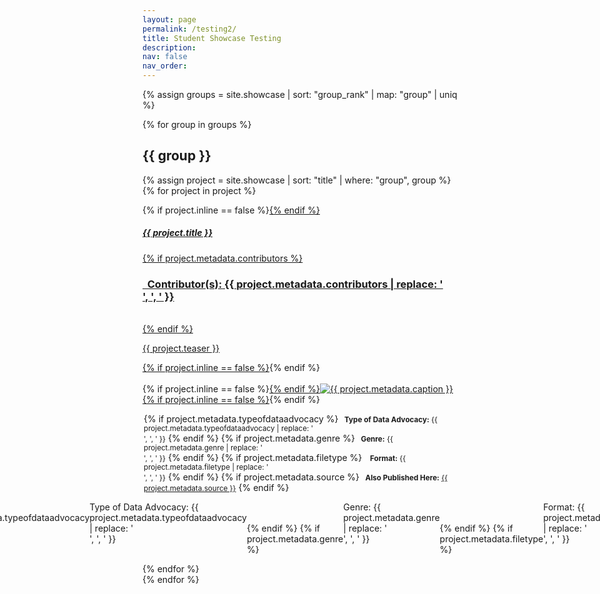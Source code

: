 ```yaml
---
layout: page
permalink: /testing2/
title: Student Showcase Testing
description:
nav: false
nav_order: 
---
```


<style>
  hr.rounded {
    border-top: 5px solid #bbb;
    border-radius: 5px;
  }

  sl-button.attribute::part(base) {
    border-radius: 0;
    background-color: #002868;
    color: white;
  }
  
  sl-button.attribute::part(base):hover {
    transform: scale(0) rotate(0deg);
  }

  .noHover {
    pointer-events: none;
  }

  .button-group-container {
    display: flex;
    justify-content: center;
    margin-top: 10px; /* Adjust as needed for spacing above the button group */
  }

  .button-group-container sl-button::part(base) {
    margin: 0 5px; /* Adjust the margin value for the desired spacing between buttons */
  }
</style>

{% assign groups = site.showcase | sort: "group_rank" | map: "group" | uniq %}

{% for group in groups %}

## {{ group }}

  {% assign project = site.showcase | sort: "title" | where: "group", group %}
  {% for project in project %}

<p>
  <div class="card {% if project.inline == false %}hoverable{% endif %}">
    <div class="row no-gutters">
      <div class="team col-sm-8 col-md-7">
        <div class="card-body">
          {% if project.inline == false %}<a href="{{ project.url | relative_url }}">{% endif %}
          <h5 class="card-title">{{ project.title }}</h5>
          {% if project.metadata.contributors %}
          <br><h3 class="card-text"><i class="fa-solid fa-people-group"></i><b>&nbsp; Contributor(s):</b> {{ project.metadata.contributors | replace: '<br />', ', ' }}</h3><br>
          {% endif %}
          <p class="card-text">
            {{ project.teaser }}
          </p>
          {% if project.inline == false %}</a>{% endif %}
        </div>
      </div>
      <div class="col-sm-4 col-md-5">
        <br>{% if project.inline == false %}<a href="{{ project.url | relative_url }}">{% endif %}<img src="{{ '/assets/img/' | append: project.metadata.image | relative_url }}" class="card-img img-fluid max-width: 80%" alt="{{ project.metadata.caption }}" />{% if project.inline == false %}</a>{% endif %}
        <div class="card-body" style="margin: 2px;">
          <p class="card-text">
            {% if project.metadata.typeofdataadvocacy %}
            <small class="test-muted"><i class="fa-solid fa-layer-group"></i><b>&nbsp; Type of Data Advocacy:</b> {{ project.metadata.typeofdataadvocacy | replace: '<br />', ', ' }}</small>
            {% endif %}
            {% if project.metadata.genre %}
            <small class="test-muted"><i class="fa-solid fa-bars-staggered"></i><b>&nbsp; Genre:</b> {{ project.metadata.genre | replace: '<br />', ', ' }}</small>
            {% endif %}
            {% if project.metadata.filetype %}
            <small class="test-muted">&nbsp;<i class="fa-solid fa-file"></i><b>&nbsp; Format:</b> {{ project.metadata.filetype | replace: '<br />', ', ' }}</small> 
            {% endif %}
            {% if project.metadata.source %}
            <small class="test-muted"><i class="fa-solid fa-link"></i><b>&nbsp; Also Published Here:</b> <a href="{{ project.metadata.source }}">{{ project.metadata.source }}</a></small>
            {% endif %}
          </p>
        </div>
        <div class="card-body button-group-container">
            {% if project.metadata.typeofdataadvocacy %}
            <sl-tooltip content="The type of advocacy this project supports"><sl-button class="attribute noHover">Type of Data Advocacy: {{ project.metadata.typeofdataadvocacy | replace: '<br />', ', ' }}</sl-button></sl-tooltip><br><br>
            {% endif %}
            {% if project.metadata.genre %}
            <sl-tooltip content="The genre of the project"><sl-button class="attribute noHover">Genre: {{ project.metadata.genre | replace: '<br />', ', ' }}</sl-button></sl-tooltip><br><br>
            {% endif %}
            {% if project.metadata.filetype %}
            <sl-tooltip content="The file type associated with the final product"><sl-button class="attribute noHover">Format: {{ project.metadata.filetype | replace: '<br />', ', ' }}</sl-button></sl-tooltip><br><br>
            {% endif %}
        </div>
      </div>
    </div>
  </div>
</p>

  {% endfor %}
  <br>
{% endfor %}
